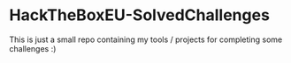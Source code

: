 # HackTheBoxEU-SolvedChallenges
This is just a small repo containing my tools / projects for completing some challenges :)
